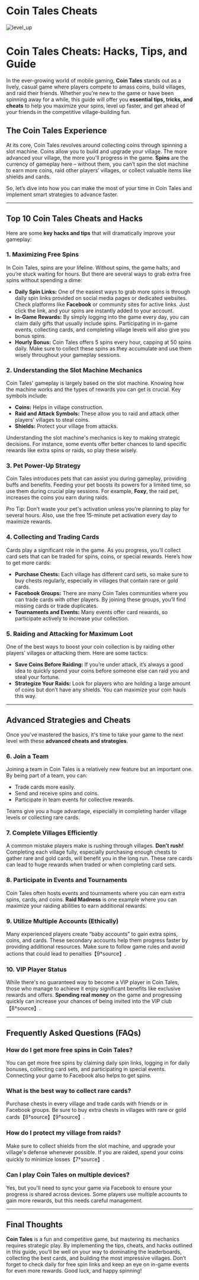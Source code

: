 # Coin Tales Cheats

![level_up](https://github.com/user-attachments/assets/2310290c-2512-4c61-b763-128cc1fae976)


# Coin Tales Cheats: Hacks, Tips, and Guide

In the ever-growing world of mobile gaming, **Coin Tales** stands out as a lively, casual game where players compete to amass coins, build villages, and raid their friends. Whether you're new to the game or have been spinning away for a while, this guide will offer you **essential tips, tricks, and cheats** to help you maximize your spins, level up faster, and get ahead of your friends in the competitive village-building fun.

## The Coin Tales Experience

At its core, Coin Tales revolves around collecting coins through spinning a slot machine. Coins allow you to build and upgrade your village. The more advanced your village, the more you'll progress in the game. **Spins** are the currency of gameplay here – without them, you can’t spin the slot machine to earn more coins, raid other players’ villages, or collect valuable items like shields and cards.

So, let’s dive into how you can make the most of your time in Coin Tales and implement smart strategies to advance faster.

---

## **Top 10 Coin Tales Cheats and Hacks**

Here are some **key hacks and tips** that will dramatically improve your gameplay:

### 1. **Maximizing Free Spins**
In Coin Tales, spins are your lifeline. Without spins, the game halts, and you’re stuck waiting for hours. But there are several ways to grab extra free spins without spending a dime:
   - **Daily Spin Links:** One of the easiest ways to grab more spins is through daily spin links provided on social media pages or dedicated websites. Check platforms like **Facebook** or community sites for active links. Just click the link, and your spins are instantly added to your account.
   - **In-Game Rewards:** By simply logging into the game every day, you can claim daily gifts that usually include spins. Participating in in-game events, collecting cards, and completing village levels will also give you bonus spins.
   - **Hourly Bonus:** Coin Tales offers 5 spins every hour, capping at 50 spins daily. Make sure to collect these spins as they accumulate and use them wisely throughout your gameplay sessions.

### 2. **Understanding the Slot Machine Mechanics**
Coin Tales' gameplay is largely based on the slot machine. Knowing how the machine works and the types of rewards you can get is crucial. Key symbols include:
   - **Coins:** Helps in village construction.
   - **Raid and Attack Symbols:** These allow you to raid and attack other players' villages to steal coins.
   - **Shields:** Protect your village from attacks.

Understanding the slot machine's mechanics is key to making strategic decisions. For instance, some events offer better chances to land specific rewards like extra spins or raids, so play these wisely.

### 3. **Pet Power-Up Strategy**
Coin Tales introduces pets that can assist you during gameplay, providing buffs and benefits. Feeding your pet boosts its powers for a limited time, so use them during crucial play sessions. For example, **Foxy**, the raid pet, increases the coins you earn during raids.

Pro Tip: Don’t waste your pet's activation unless you’re planning to play for several hours. Also, use the free 15-minute pet activation every day to maximize rewards.

### 4. **Collecting and Trading Cards**
Cards play a significant role in the game. As you progress, you’ll collect card sets that can be traded for spins, coins, or special rewards. Here’s how to get more cards:
   - **Purchase Chests:** Each village has different card sets, so make sure to buy chests regularly, especially in villages that contain rare or gold cards.
   - **Facebook Groups:** There are many Coin Tales communities where you can trade cards with other players. By joining these groups, you’ll find missing cards or trade duplicates.
   - **Tournaments and Events:** Many events offer card rewards, so participate actively to increase your collection.

### 5. **Raiding and Attacking for Maximum Loot**
One of the best ways to boost your coin collection is by raiding other players’ villages or attacking them. Here are some tactics:
   - **Save Coins Before Raiding:** If you’re under attack, it’s always a good idea to quickly spend your coins before someone else can raid you and steal your fortune.
   - **Strategize Your Raids:** Look for players who are holding a large amount of coins but don’t have any shields. You can maximize your coin hauls this way.

---

## **Advanced Strategies and Cheats**

Once you've mastered the basics, it's time to take your game to the next level with these **advanced cheats and strategies**.

### 6. **Join a Team**
Joining a team in Coin Tales is a relatively new feature but an important one. By being part of a team, you can:
   - Trade cards more easily.
   - Send and receive spins and coins.
   - Participate in team events for collective rewards.

Teams give you a huge advantage, especially in completing harder village levels or collecting rare cards.

### 7. **Complete Villages Efficiently**
A common mistake players make is rushing through villages. **Don’t rush!** Completing each village fully, especially purchasing enough chests to gather rare and gold cards, will benefit you in the long run. These rare cards can lead to huge rewards when traded or when completing card sets.

### 8. **Participate in Events and Tournaments**
Coin Tales often hosts events and tournaments where you can earn extra spins, cards, and coins. **Raid Madness** is one example where you can maximize your raiding abilities to earn additional rewards.

### 9. **Utilize Multiple Accounts (Ethically)**
Many experienced players create “baby accounts” to gain extra spins, coins, and cards. These secondary accounts help them progress faster by providing additional resources. Make sure to follow game rules and avoid actions that could lead to penalties【9†source】.

### 10. **VIP Player Status**
While there's no guaranteed way to become a VIP player in Coin Tales, those who manage to achieve it enjoy significant benefits like exclusive rewards and offers. **Spending real money** on the game and progressing quickly can increase your chances of being invited into the VIP club【8†source】.

---

## **Frequently Asked Questions (FAQs)**

### **How do I get more free spins in Coin Tales?**
You can get more free spins by claiming daily spin links, logging in for daily bonuses, collecting card sets, and participating in special events. Connecting your game to Facebook also helps to get spins.

### **What is the best way to collect rare cards?**
Purchase chests in every village and trade cards with friends or in Facebook groups. Be sure to buy extra chests in villages with rare or gold cards【8†source】【9†source】.

### **How do I protect my village from raids?**
Make sure to collect shields from the slot machine, and upgrade your village's defense whenever possible. If you are raided, spend your coins quickly to minimize losses【7†source】.

### **Can I play Coin Tales on multiple devices?**
Yes, but you'll need to sync your game via Facebook to ensure your progress is shared across devices. Some players use multiple accounts to gain more rewards, but this needs careful management.

---

## Final Thoughts

**Coin Tales** is a fun and competitive game, but mastering its mechanics requires strategic play. By implementing the tips, cheats, and hacks outlined in this guide, you’ll be well on your way to dominating the leaderboards, collecting the best cards, and building the most impressive villages. Don’t forget to check daily for free spin links and keep an eye on in-game events for even more rewards. Good luck, and happy spinning!
